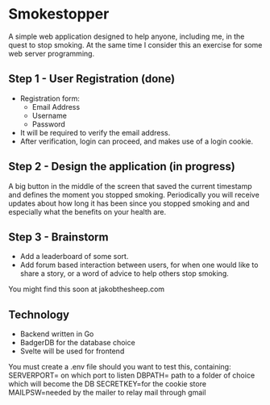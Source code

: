# Smokestopper

A simple web application designed to help anyone, including me, in the quest to stop smoking. At the same time I consider this an exercise for some web server programming.

## Step 1 - User Registration (done)

-   Registration form:
    -   Email Address
    -   Username
    -   Password
-   It will be required to verify the email address.
-   After verification, login can proceed, and makes use of a login cookie.

## Step 2 - Design the application (in progress)
A big button in the middle of the screen that saved the current timestamp and defines the moment you stopped smoking.
Periodically you will receive updates about how long it has been since you stopped smoking and and especially what the benefits on your health are.

## Step 3 - Brainstorm
- Add a leaderboard of some sort.
- Add forum based interaction between users, for when one would like to share a story, or a word of advice to help others stop smoking.

You might find this soon at jakobthesheep.com

## Technology

- Backend written in Go
- BadgerDB for the database choice
- Svelte will be used for frontend

You must create a .env file should you want to test this, containing:
SERVERPORT= on which port to listen
DBPATH= path to a folder of choice which will become the DB
SECRETKEY=for the cookie store
MAILPSW=needed by the mailer to relay mail through gmail